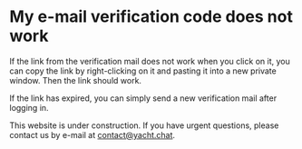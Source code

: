 

# My e-mail verification code does not work

If the link from the verification mail does not work when you click on it, you can copy the link by right-clicking on it and pasting it into a new private window. Then the link should work.

If the link has expired, you can simply send a new verification mail after logging in.


This website is under construction. If you have urgent questions, please contact us by e-mail at [contact@yacht.chat](mailto:contact@yacht.chat).
